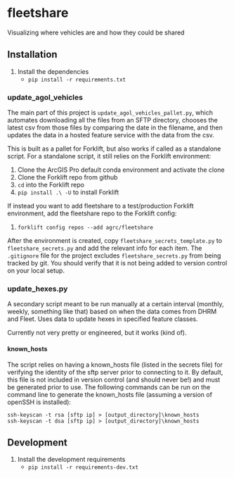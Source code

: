 # fleetshare

Visualizing where vehicles are and how they could be shared

## Installation

1. Install the dependencies
   - `pip install -r requirements.txt`

### update_agol_vehicles

The main part of this project is `update_agol_vehicles_pallet.py`, which automates downloading all the files from an SFTP directory, chooses the latest csv from those files by comparing the date in the filename, and then updates the data in a hosted feature service with the data from the csv.

This is built as a pallet for Forklift, but also works if called as a standalone script. For a standalone script, it still relies on the Forklift environment:

1. Clone the ArcGIS Pro default conda environment and activate the clone
1. Clone the Forklift repo from github
1. `cd` into the Forklift repo
1. `pip install .\ -U` to install Forklift

If instead you want to add fleetshare to a test/production Forklift environment, add the fleetshare repo to the Forklift config:

1. `forklift config repos --add agrc/fleetshare`

After the environment is created, copy `fleetshare_secrets_template.py` to `fleetshare_secrets.py` and add the relevant info for each item. The `.gitignore` file for the project excludes `fleetshare_secrets.py` from being tracked by git. You should verify that it is not being added to version control on your local setup.

### update_hexes.py

A secondary script meant to be run manually at a certain interval (monthly, weekly, something like that) based on when the data comes from DHRM and Fleet. Uses data to update hexes in specified feature classes.

Currently not very pretty or engineered, but it works (kind of).

#### known_hosts

The script relies on having a known_hosts file (listed in the secrets file) for verifying the identity of the sftp server prior to connecting to it. By default, this file is not included in version control (and should never be!) and must be generated prior to use. The following commands can be run on the command line to generate the known_hosts file (assuming a version of openSSH is installed):

```shell
ssh-keyscan -t rsa [sftp ip] > [output_directory]\known_hosts
ssh-keyscan -t dsa [sftp ip] > [output_directory]\known_hosts
```

## Development

1. Install the development requirements
   - `pip install -r requirements-dev.txt`
